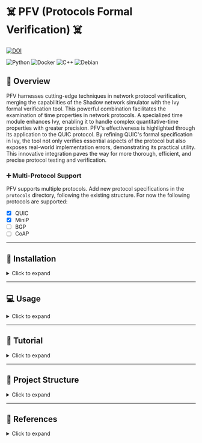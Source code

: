 # :skull_and_crossbones: PFV (Protocols Formal Verification) :skull_and_crossbones:


[![DOI](https://zenodo.org/badge/DOI/10.5281/zenodo.10819553.svg)](https://doi.org/10.5281/zenodo.10819553)

![Python](https://img.shields.io/badge/python-3670A0?style=for-the-badge&logo=python&logoColor=ffdd54) ![Docker](https://img.shields.io/badge/docker-%230db7ed.svg?style=for-the-badge&logo=docker&logoColor=white) ![C++](https://img.shields.io/badge/c++-%2300599C.svg?style=for-the-badge&logo=c%2B%2B&logoColor=white) ![Debian](https://img.shields.io/badge/Debian-D70A53?style=for-the-badge&logo=debian&logoColor=white)

## :rocket: Overview

PFV harnesses cutting-edge techniques in network protocol verification, merging the capabilities of the Shadow network simulator with the Ivy formal verification tool. This powerful combination facilitates the examination of time properties in network protocols. A specialized time module enhances Ivy, enabling it to handle complex quantitative-time properties with greater precision. PFV's effectiveness is highlighted through its application to the QUIC protocol. By refining QUIC's formal specification in Ivy, the tool not only verifies essential aspects of the protocol but also exposes real-world implementation errors, demonstrating its practical utility. This innovative integration paves the way for more thorough, efficient, and precise protocol testing and verification.

### :heavy_plus_sign: Multi-Protocol Support

PFV supports multiple protocols. Add new protocol specifications in the `protocols` directory, following the existing structure.
For now the following protocols are supported:
- [X] QUIC
- [X] MiniP
- [ ] BGP
- [ ] CoAP

---

## :wrench: Installation 

<details>
<summary>Click to expand</summary>

### :computer: Local Installation (Not Recommended)

<details>
<summary>Click to expand</summary>

See Dockerfile for dependencies and commands

</details>

### :whale: Single implementation 

<details>
<summary>Click to expand</summary>

```bash
# For a full installation including all dependencies and configurations:
IMPLEM="picoquic" make build-docker
```
</details>

### :whale: WebApp (Recommended) 

```bash
# For first installation 
make install

# For modification: 
## For major update in ivy:
make build-docker-compose-full
## For a minor update in some implementation:
make build-docker-compose
```

### :warning: Clean Up

<details>
<summary>Click to expand</summary>

```bash
# To clean Docker images and system:
make clean-docker-full
```
</details>

</details>

---

## :computer: Usage

<details>
<summary>Click to expand</summary>

### :book: Tests parameters

<details>
<summary>Click to expand</summary>

*Global parameters:*

| Argument               | Description                                                                                               | Default Value           |
|------------------------|-----------------------------------------------------------------------------------------------------------|-------------------------|
| `--dir`                | Output directory to create                                                                                | `temp/`                 |
| `--build_dir`          | Build directory to create                                                                                 | `build/`                |
| `--tests_dir`          | Tests directory to create                                                                                 | `build/`                |
| `--iter`               | Number of iterations per test                                                                             | `1`                     |
| `--internal_iteration` | Number of Ivy iterations per test                                                                         | `100`                   |
| `--getstats`           | Print all stats                                                                                           | `True`                  |
| `--compile`            | Compile Ivy tests                                                                                         | `True`                  |
| `--run`                | Launch or not the tested implementation                                                                   | `True`                  |
| `--timeout`            | Timeout                                                                                                   | `100 sec`               |
| `--keep_alive`         | Keep alive Ivy implementation                                                                             | `False`                 |
| `--update_ivy`         | Update `<include>` folder for picoTLS files of Ivy (defined by g++)                                       | `True`                  |
| `--docker`             | Use docker                                                                                                | `True`                  |
| `--gperf`              | gperf                                                                                                     | `False`                 |
| `--gdb`                | Use gdb to debug                                                                                          | `False`                 |
| `--memprof`            | Perform memory profiling                                                                                  | `False`                 |
| `--localhost`          | Use localhost network                                                                                     | `True`                  |
| `--vnet`               | Use virtual network                                                                                       | `False`                 |
| `--shadow`             | Use Shadow simulator                                                                                      | `False`                 |
| `--webapp`             | WebApp UI                                                                                                 | `False`                 |
| `--worker`             | Worker server mode                                                                                        | `False`                 |

*Simulator parameters:*
| Argument               | Description                                                                                               | Default Value           |
|------------------------|-----------------------------------------------------------------------------------------------------------|-------------------------|
| `--loss`               | Shadow: loss percentage                                                                                   | `0`                     |
| `--jitter`             | Shadow: jitter in milliseconds                                                                            | `10`                    |
| `--latency`            | Shadow: latency in milliseconds                                                                           | `10`                    |

*QUIC parameters:*
| Argument               | Description                                                                                               | Default Value           |
|------------------------|-----------------------------------------------------------------------------------------------------------|-------------------------|
| `--nb_request`         | Number of request send by implementations (not always possible)                                           | `10`                    |
| `--initial_version`    | Initial version for protocol testing                                                                      | `1`                     |
| `--nclient`            | Number of clients per test for server implementation                                                      | `1`                     |
| `--alpn`               | Application-Layer Protocol Negotiation options                                                            | `hq-interop`, `hq-29`, `hq-28` |

*BGP parameters:*

*CoAP parameters:*

</details>


### :computer: Single implementation (Command Line)

<details>
<summary>Click to expand</summary>

```bash
# Start a Docker container for interactive Bash access
IMPLEM="picoquic" make start-bash
python3 pfv.py --mode client --categories all --update_include_tls \
		--timeout 180 --implementations $(IMPLEM) --iter $(ITER) --compile  --initial_version 29 --alpn hq-29  
# Example: Runs a Docker container with 'picoquic' for interactive Bash access
```
</details>

### :whale: WebApp (Recommended) 

Update the `docker-compose.yml` file with the protocol implementation and run the following command:

```bash
# Compose the full Docker environment for all implementations
make compose
```

Then go to `172.27.1.10` to access the WebApp.

</details>

---

## :book: Tutorial

<details>
<summary>Click to expand</summary>

### :computer: WebApp (Recommended)

**Introduction**:

This quick guide assists you in using the Ivy QUIC web application for testing QUIC implementations.

First go to: `http://172.27.1.10/index.html`

**Configuration Steps**:

1. **Choose Protocol**: Start by selecting the protocol (QUIC, MINIP, BGP) you want to test.

![Choose Protocol](res/2.png)

2. **Set Network Type**: Opt for localhost, vnet, or shadow based on your network testing environment.

3. **Global Parameters**: Define directories for output, build, and tests using the 'Browse...' options and set the iteration count.

4. **Debugging Options**: Toggle performance and memory profiling tools like gperf, gdb, and memprof as needed.

![Set Global parameters](res/1.png)

5. **Adjust Test Settings**: Customize Shadow parameters such as loss, jitter, and latency for simulation accuracy.

![Adjust Test Settings](res/3.png)

6. **Protocol custom configuration**: Set the number of requests, initial version, number of clients, and ALPN for, e.g QUIC tests.

![QUIC Verification](res/4.png)

7. **Select Tests**: Choose from server, client, and MIM tests to target specific aspects of the QUIC protocol.

![Select Tests](res/5.png)

8. **Implementation Testing**: Pick the QUIC implementation you want to test from the available options.

9. **Start Experiments**: Hit 'Start Experiments' to begin the testing process with your configured settings.

![Implementation Testing](res/6.png)

**Running the Tests**:

After setup, monitor the tests' progress and analyze the results. Make adjustments and re-run as necessary to ensure thorough testing.

Refer to the in-app documentation for detailed instructions or contact support for troubleshooting assistance.

**Note that the similar approach can be used in the command line.**


### :computer: Adding new protocol

<details>
<summary>Click to expand</summary>

1. Add the corresponding configuration files in `src/pfv/configs/<new_protocol>/`:
    * Host related configurations:
        * `src/pfv/configs/<new_protocol>/implem-server/`: configuration files for the server implementation
        * `src/pfv/configs/<new_protocol>/implem-client/`: configuration files for the client implementation
        * (`src/pfv/configs/<new_protocol>/implem-<host_type>/`: configuration files for the <host_type> implementation)
    * Protocol related configurations:
        * `src/pfv/configs/<new_protocol>/[default_]<new_protocol>_config.ini`
        * `src/pfv/configs/<new_protocol>/default_<new_protocol>_implem.ini`
2. Create a folder in `src/implementations/<new_protocol>-implementations/` for the new protocol implementation
3. Add in `src/pfv/pfv.py` and in `src/pfv/pfv_runner/pfv_<new_protocol>_runner.py` the new protocol implementation Runner.
4. Add in `src/pfv/pfv_tester/pfv_<new_protocol>_tester.py` the new protocol implementation Tester.
5. Add in `src/pfv/pfv_stats/pfv_<new_protocol>_stats.py` the new protocol implementation stats collector.

</details>

### :computer: Adding new protocol implementation

<details>
<summary>Click to expand</summary>

1. Create the corresponding Dockerfile in `src/containers/Dockerfile.<implem>`, it should run over Ubuntu 20.04
```dockerfile
ARG image
FROM $image:latest
ADD src/implementations/<protocol>-implementations/<implem> /PFV/implementations/<protocol>-implementations/<implem>
WORKDIR /PFV/implementations/<protocol>-implementations/<implem>/

### Install dependencies

WORKDIR /PFV
```

2. Add the corresponding configuration file in `src/pfv/configs/<protocol>/.../<implem>.ini`
3. Build the docker image with `IMPLEM=<implem> make build-docker`
    * Also update the Makefile to add the new implementation (commit, building, etc)
4. Add the new implementation in `docker-compose.yml` file such as:
```yaml
  <implem>-ivy:
    hostname: <implem>-ivy
    container_name: <implem>-ivy
    image: "<implem>-ivy:latest"
    command: python3 pfv.py --update_ivy --getstats --worker --compile  --docker
    ports:
      - "<new_pôrt>:80"
    volumes:
      - ${PWD}/src/webapp/pfv_client.py:/PFV/webapp/pfv_client.py
      - ${PWD}/src/pfv/pfv.py:/PFV/pfv.py
      - ${PWD}/src/pfv/res/shadow/shadow_client_test.yml:/PFV/topo.gml
      - ${PWD}/src/pfv/res/shadow/shadow_client_test.yml:/PFV/shadow_client_test.yml
      - ${PWD}/src/pfv/res/shadow/shadow_server_test.yml:/PFV/shadow_server_test.yml
      - ${PWD}/src/pfv/res/shadow/shadow_client_test_template.yml:/PFV/shadow_client_test_template.yml
      - ${PWD}/src/pfv/res/shadow/shadow_server_test_template.yml:/PFV/shadow_server_test_template.yml
      - ${PWD}/data/tls-keys:/PFV/tls-keys
      - ${PWD}/data/tickets:/PFV/tickets
      - ${PWD}/data/qlogs:/PFV/qlogs
      - ${PWD}/src/pfv/pfv_utils/:/PFV/pfv_utils/
      - ${PWD}/src/pfv/pfv_stats/:/PFV/pfv_stats/
      - ${PWD}/src/pfv/pfv_runner/:/PFV/pfv_runner/
      - ${PWD}/src/pfv/pfv_tester/:/PFV/pfv_tester/
      - ${PWD}/src/pfv/ivy_utils/:/PFV/ivy_utils/
      - ${PWD}/src/pfv/logger/:/PFV/logger/
      - ${PWD}/src/pfv/argument_parser/:/PFV/argument_parser/
      - ${PWD}/src/pfv/configs/:/PFV/configs/
      - ${PWD}/src/Protocols-Ivy/protocol-testing/:/PFV/Protocols-Ivy/protocol-testing/
      - ${PWD}/src/Protocols-Ivy/doc/examples/quic:/PFV/Protocols-Ivy/doc/examples/quic
      - ${PWD}/src/Protocols-Ivy/ivy/:/PFV/Protocols-Ivy/ivy/
      - ${PWD}/src/Protocols-Ivy/ivy/include/1.7:/PFV/Protocols-Ivy/ivy/include/1.7
      - /tmp/.X11-unix:/tmp/.X11-unix
    networks:
      net:
        ipv4_address: 172.27.0.<TODO>
    privileged: true
    security_opt:
      - seccomp:unconfined
    cap_add:
      - NET_ADMIN
    tmpfs:
      - /dev/shm:rw,nosuid,nodev,exec,size=1024g
    environment:
      - DISPLAY=${DISPLAY}
      - XAUTHORITY=~/.Xauthority
      - ROOT_PATH=${PWD} 
      - MPLBACKEND='Agg'
    restart: always
    devices:
      - /dev/dri:/dev/dri
    depends_on:
      - ivy-standalone
```
</details>

### :computer: Ivy Model Creation

<details>
<summary>Click to expand</summary>

Follow these steps to create an Ivy model for protocol verification:

1. **RFC Analysis**: Carefully read the RFC to identify the protocol components, such as packet types and endpoints.

2. **Modeling Components**: Model the identified components without the requirements initially. Focus on their fields, potential events, etc.

3. **Serialization/Deserialization**: Implement serialization and deserialization functions for each event that could be transmitted over the network.

4. **Incorporating RFC Requirements**: Integrate the requirements specified in the RFC with the modeled components to complete the Ivy model.

</details>

<!-- ### :computer: Shadows

<details>
<summary>Click to expand</summary>

* **Configuration files:** TODO TOM
* ETC

</details> -->

<!-- ### :computer: Troubleshoting

<details>
<summary>Click to expand</summary>
TODO
</details>

---
</details> 
-->



<!-- ## :book: Some details

<details>
<summary>Click to expand</summary>

### :book: Ivy

<details>
<summary>Click to expand</summary>
TODO
</details>

### :book: Shadow

<details>
<summary>Click to expand</summary>
TODO
</details>
-->

</details>

--- 

## :open_file_folder: Project Structure

<details>
<summary>Click to expand</summary>

### :open_file_folder: Directory Structure

<details>
<summary>Click to expand</summary>

The PFV project is organized into the following key directories:

```
PFV/
└── data/
└── src/
    ├── Protocols-Ivy/
    │   ├── protocol-testing/
    │   │   ├── quic/
    │   │   ├── minip/
    │   │   ├── coap/
    │   │   └── [other protocols]
    │   └── ivy/[ivy-core]
    ├── implementations/
    │   ├── quic-implementations/
    │   │       ├── picoquic/
    │   │       ├── aioquic/
    │   │       ├── lsquic/
    │   │       └── [protocol implementations]
    │   └── [other protocols]
    ├── containers/
    │   └── [Dockerfile definitions]
    └── pfv/
        ├── pfv.py
        ├── pfv_runner/ [test preparation]
        ├── ...
        ├── pfv_tester/ [test execution]
        └── configs/
            └── [configuration files]
```
- `data/`: Data directory for storing results and logs.
- `pfv/`: Main PFV module.
- `Protocols-Ivy/`: Core of protocol specifications and testing.
- `implementations/`: Various QUIC implementation modules.
- `containers/`: Dockerfile definitions for different environments.


</details>

### :framed_picture: Architecture Diagrams

<details>
<summary>Click to expand</summary>

| Docker Compose Architecture | Docker Container Internal Architecture |
|:---------------------------:|:--------------------------------------:|
| ![Docker Compose Architecture](res/DALL·E%202024-01-05%2006.59.32%20-%20A%20diagram%20illustrating%20the%20architecture%20of%20a%20Docker%20Compose%20setup%20for%20the%20PFV%20(Protocols%20Formal%20Verification)%20project.%20It%20shows%20various%20Docker%20contain.png) | ![Docker Container Internal Architecture](res/DALL·E%202024-01-05%2007.00.02%20-%20An%20internal%20architecture%20diagram%20of%20a%20Docker%20container%20for%20the%20PFV%20(Protocols%20Formal%20Verification)%20project.%20The%20diagram%20should%20show%20the%20layering%20of%20co.png) |

</details>


</details>

---

## :book: References

<details>
<summary>Click to expand</summary>

For further reading and context on the topics and methodologies used in this tool, refer to the following articles:
- Crochet, C., Rousseaux, T., Piraux, M., Sambon, J.-F., & Legay, A. (2021). Verifying quic implementations using ivy. In *Proceedings of the 2021 Workshop on Evolution, Performance and Interoperability of QUIC*. [DOI](10.1145/3488660.3493803)

- Crochet, C., & Sambon, J.-F. (2021). Towards verification of QUIC and its extensions. (Master's thesis, UCL - Ecole polytechnique de Louvain). Available at [UCLouvain](http://hdl.handle.net/2078.1/thesis:30559). Keywords: QUIC, Formal Verification, RFC, IETF, Specification, Ivy, Network.


For other useful resources, see the following:

- McMillan, K. L., & Padon, O. (2018). Deductive Verification in Decidable Fragments with Ivy. In A. Podelski (Ed.), *Static Analysis - 25th International Symposium, SAS 2018, Freiburg, Germany, August 29-31, 2018, Proceedings* (pp. 43–55). Springer. [DOI](10.1007/978-3-319-99725-4_4) - [PDF](SAS18.pdf)

- Taube, M., Losa, G., McMillan, K. L., Padon, O., Sagiv, M., Shoham, S., Wilcox, J. R., & Woos, D. (2018). Modularity for decidability of deductive verification with applications to distributed systems. In *Proceedings of the 39th ACM SIGPLAN Conference on Programming Language Design and Implementation, PLDI 2018, Philadelphia, PA, USA, June 18-22, 2018* (pp. 662–677). ACM. [DOI](10.1145/3192366.3192414)

- Padon, O., Hoenicke, J., McMillan, K. L., Podelski, A., Sagiv, M., & Shoham, S. (2018). Temporal Prophecy for Proving Temporal Properties of Infinite-State Systems. In *2018 Formal Methods in Computer Aided Design, FMCAD 2018, Austin, TX, USA, October 30 - November 2, 2018* (pp. 1–11). IEEE. [DOI](10.23919/FMCAD.2018.8603008) - [PDF](FMCAD18.pdf)

- Padon, O., McMillan, K. L., Panda, A., Sagiv, M., & Shoham, S. (2016). Ivy: safety verification by interactive generalization. In *Proceedings of the 37th ACM SIGPLAN Conference on Programming Language Design and Implementation, PLDI 2016, Santa Barbara, CA, USA, June 13-17, 2016* (pp. 614–630). ACM. [DOI](10.1145/2908080.2908118)

- McMillan, K. L. (2016). Modular specification and verification of a cache-coherent interface. In *2016 Formal Methods in Computer-Aided Design, FMCAD 2016, Mountain View, CA, USA, October 3-6, 2016* (pp. 109–116). [DOI](10.1109/FMCAD.2016.7886668)

- McMillan, K. L., & Zuck, L. D. (2019). Formal specification and testing of QUIC. In *Proceedings of ACM Special Interest Group on Data Communication (SIGCOMM’19)*. ACM. Note: to appear. [PDF](SIGCOMM19.pdf)
- [Ivy Documentation](https://microsoft.github.io/ivy/)
- [Ivy GitHub Repository](https://github.com/microsoft/ivy)

</details>
